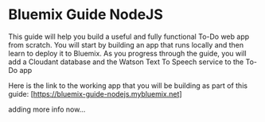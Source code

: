 # Bluemix Guide NodeJS

This guide will help you build a useful and fully functional To-Do web app from scratch. You will start by building an app that runs locally and then learn to deploy it to Bluemix. As you progress through the guide, you will add a Cloudant database and the Watson Text To Speech service to the To-Do app

Here is the link to the working app that you will be building as part of this guide: [https://bluemix-guide-nodejs.mybluemix.net]


adding more info now...
